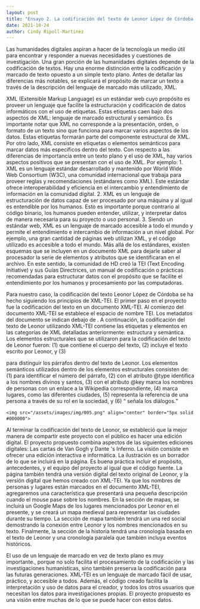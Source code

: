 ```yaml
---
layout: post
title: "Ensayo 2. La codificación del texto de Leonor López de Córdoba."
date: 2021-10-24
author: Cindy Ripoll-Martinez 
---
```


  Las humanidades digitales aspiran a hacer de la tecnología un medio útil para encontrar y responder a nuevas necesidades y cuestiones de investigación. Una gran porción de las humanidades digitales depende de la codificación de textos. Hay una enorme distinción entre la codificación y marcado de texto opuesto a un simple texto plano. Antes de detallar las diferencias más notables, se explicará el propósito de marcar un texto a través de la descripción del lenguaje de marcado más utilizado, XML. 
  
  XML (Extensible Markup Language) es un estándar web cuyo  propósito es proveer un lenguaje que facilite la estructuración y codificación de datos informáticos  con el uso de etiquetas. Estas etiquetas caen bajo dos aspectos de XML: lenguaje de marcado estructural y semántico. Es importante notar que XML no corresponde a la presentación, orden, o formato de un texto sino que funciona para marcar varios aspectos de los datos. Estas etiquetas formarán parte del componente estructural de XML. Por otro lado, XML consiste en etiquetas o elementos semánticos para marcar datos más específicos dentro del texto. Con respecto a las diferencias de importancia entre un texto plano y el uso de XML, hay varios aspectos positivos que se presentan con el uso de XML. Por ejemplo:
    1. XML es un lenguaje estándar  desarrollado y mantenido por World Wide Web Consortium (W3C), una comunidad internacional que trabaja para proveer reglas y recomendaciones (estándares como XML). Este estándar ofrece interoperabilidad y eficiencia en el intercambio y entendimiento de información en la comunidad digital. 
    2. XML es un lenguaje de estructuración de datos capaz de ser procesado por una máquina y al igual es entendible por los humanos. Esto es importante porque contrario al código binario, los humanos pueden entender, utilizar, y interpretar datos de manera necesaria para su proyecto o uso personal. 
    3. Siendo un estándar web, XML es un lenguaje de marcado accesible a todo el mundo y permite el entendimiento e intercambio de información a un nivel global. Por ejemplo, una gran cantidad de páginas web utilizan XML, y el código utilizado es accesible a todo el mundo. 
  Más allá de los estándares, existen esquemas que se incluyen en un documento XML para dejarle saber al procesador la serie de elementos y atributos que se identificaran en el archivo. En este sentido, la comunidad de HD creó la  TEI (Text Encoding Initiative) y sus  Guías Directrices, un manual de codificación o prácticas recomendadas para estructurar datos con el propósito que se facilite el entendimiento por los humanos y procesamiento por las computadoras. 
  
  Para nuestro caso, la codificación  del texto Leonor López de Córdoba se ha hecho siguiendo  los principios de  XML-TEI. El primer paso en el proyecto fue la codificación del texto en un documento XML-TEI. Al comienzo del documento XML-TEI se establece el espacio de nombre TEI. Los metadatos del documento se indican debajo de <TEIHeader>.  A continuación, la codificación del texto de Leonor utilizando XML-TEI contiene las etiquetas y elementos en las categorías de XML detalladas anteriormente: estructura y semántica. Los elementos estructurales que se utilizaron para la codificación del texto de Leonor fueron: (1) <text> que contiene el cuerpo del texto, (2) <body> incluye el texto escrito por Leonor, y (3) <p> para distinguir los párrafos dentro del texto de Leonor. Los elementos semánticos utilizados dentro de los elementos estructurales consisten de: (1) <num> para identificar el número del párrafo, (2) <name> con el atributo @type identifica a los nombres divinos y santos, (3) <persName> con el atributo @key marca los nombres de personas con un enlace a la Wikipedia correspondiente, (4) <placeName> marca lugares, como las diferentes ciudades, (5) <roleName> representa la referencia de una persona a través de su rol en la sociedad, y (6) <q> señala los diálogos. 

	<img src="/assets/images/img/005.png" align="center" border="5px solid #000000">

Al terminar la codificación del texto de Leonor, se estableció que la mejor manera de compartir este proyecto con el público es hacer una edición digital. El proyecto propuesto combina aspectos de las siguientes ediciones digitales: Las cartas de Van Gogh y Dante 's Inferno. La visión consiste en ofrecer una edición interactiva e informática. La ilustración es un borrador de lo que se incluirá en la página. Es buena práctica incluir el propósito, antecedentes, y el equipo del proyecto al igual que el código fuente. La página también tendrá una versión digital del texto original de Leonor, y la versión digital que hemos creado con XML-TEI. Ya que los nombres de personas y lugares están marcados en el documento XML-TEI, agregaremos una característica que presentará una pequeña descripción cuando el mouse pase sobre los nombres. En la sección de mapas, se incluirá un Google Maps de los lugares mencionados por Leonor en el presente, y se creará un mapa medieval para representar las ciudades durante su tiempo. La sección de mapa también tendrá un una red social  demostrando la conexión entre Leonor y los nombres mencionados en su texto.  Finalmente, la sección de la historia tendrá una cronología basada en el texto de Leonor y una cronología paralela  que también incluya eventos históricos. 
	
El uso de un lenguaje de marcado en vez de texto plano es muy importante., porque no solo facilita el procesamiento de la codificación y las investigaciones humanísticas, sino también preserva la codificación para las futuras generaciones. XML-TEI es un lenguaje de marcado fácil de usar, práctico, y accesible a todos. Además, el código creado facilita la interpretación y uso de datos para el creador, y todos los otros usuarios que necesitan los datos para investigaciones propias. El proyecto propuesto es una visión entre muchas de lo que se puede hacer con estos datos.
